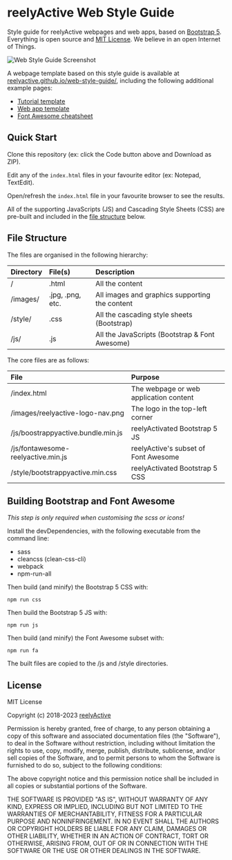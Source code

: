 reelyActive Web Style Guide
===========================

Style guide for reelyActive webpages and web apps, based on [Bootstrap 5](https://getbootstrap.com).  Everything is open source and [MIT License](https://opensource.org/licenses/MIT).  We believe in an open Internet of Things.

![Web Style Guide Screenshot](https://reelyactive.github.io/web-style-guide/images/screenshot.png)


A webpage template based on this style guide is available at [reelyactive.github.io/web-style-guide/](https://reelyactive.github.io/web-style-guide/), including the following additional example pages:
- [Tutorial template](https://reelyactive.github.io/web-style-guide/tutorial-example)
- [Web app template](https://reelyactive.github.io/web-style-guide/app-example)
- [Font Awesome cheatsheet](https://reelyactive.github.io/web-style-guide/fontawesome-icons)


Quick Start
-----------

Clone this repository (ex: click the Code button above and Download as ZIP).

Edit any of the `index.html` files in your favourite editor (ex: Notepad, TextEdit).

Open/refresh the `index.html` file in your favourite browser to see the results.

All of the supporting JavaScripts (JS) and Cascading Style Sheets (CSS) are pre-built and included in the [file structure](#file-structure) below.


File Structure
--------------

The files are organised in the following hierarchy:

| Directory | File(s)          | Description                                   |
|:----------|:-----------------|:----------------------------------------------|
| /         | .html            | All the content                               |
| /images/  | .jpg, .png, etc. | All images and graphics supporting the content|
| /style/   | .css             | All the cascading style sheets (Bootstrap)    |
| /js/      | .js              | All the JavaScripts (Bootstrap & Font Awesome)|

The core files are as follows:

| File                               | Purpose                                |
|:-----------------------------------|:---------------------------------------|
| /index.html                        | The webpage or web application content |
| /images/reelyactive-logo-nav.png   | The logo in the top-left corner        |
| /js/boostrappyactive.bundle.min.js | reelyActivated Bootstrap 5 JS          |
| /js/fontawesome-reelyactive.min.js | reelyActive's subset of Font Awesome   |
| /style/bootstrappyactive.min.css   | reelyActivated Bootstrap 5 CSS         |


Building Bootstrap and Font Awesome
-----------------------------------

_This step is only required when customising the scss or icons!_

Install the devDependencies, with the following executable from the command line:
- sass
- cleancss (clean-css-cli)
- webpack
- npm-run-all

Then build (and minify) the Bootstrap 5 CSS with:

    npm run css

Then build the Bootstrap 5 JS with:

    npm run js

Then build (and minify) the Font Awesome subset with:

    npm run fa

The built files are copied to the /js and /style directories.


License
-------

MIT License

Copyright (c) 2018-2023 [reelyActive](https://www.reelyactive.com)

Permission is hereby granted, free of charge, to any person obtaining a copy of this software and associated documentation files (the "Software"), to deal in the Software without restriction, including without limitation the rights to use, copy, modify, merge, publish, distribute, sublicense, and/or sell copies of the Software, and to permit persons to whom the Software is furnished to do so, subject to the following conditions:

The above copyright notice and this permission notice shall be included in all copies or substantial portions of the Software.

THE SOFTWARE IS PROVIDED "AS IS", WITHOUT WARRANTY OF ANY KIND, EXPRESS OR 
IMPLIED, INCLUDING BUT NOT LIMITED TO THE WARRANTIES OF MERCHANTABILITY, 
FITNESS FOR A PARTICULAR PURPOSE AND NONINFRINGEMENT. IN NO EVENT SHALL THE 
AUTHORS OR COPYRIGHT HOLDERS BE LIABLE FOR ANY CLAIM, DAMAGES OR OTHER 
LIABILITY, WHETHER IN AN ACTION OF CONTRACT, TORT OR OTHERWISE, ARISING FROM, 
OUT OF OR IN CONNECTION WITH THE SOFTWARE OR THE USE OR OTHER DEALINGS IN 
THE SOFTWARE.

